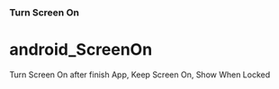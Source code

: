 ### Turn Screen On





android_ScreenOn
================

Turn Screen On after finish App, Keep Screen On, Show When Locked
